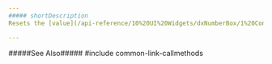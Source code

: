 ```yaml
---
##### shortDescription
Resets the [value](/api-reference/10%20UI%20Widgets/dxNumberBox/1%20Configuration/value.md '/Documentation/ApiReference/UI_Components/dxNumberBox/Configuration/#value') property to **null**.

---
```

#####See Also#####
#include common-link-callmethods